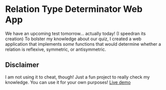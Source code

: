 # Relation Type Determinator Web App

We have an upcoming test tomorrow... actually today! (I speedran its creation) To bolster my knowledge about our quiz, I created a web application that implements *some* functions that would determine whether a relation is reflexive, symmetric, or antisymmetric.

## Disclaimer
I am not using it to cheat, though! Just a fun project to really check my knowledge. You can use it for your own purposes! [Live demo](https://codenamerey.github.io/relation-type-determinator)

